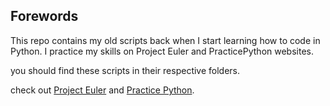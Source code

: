 ## Forewords
This repo contains my old scripts back when I start learning how to code in Python. I practice my skills on Project Euler and PracticePython websites.

you should find these scripts in their respective folders.

check out [Project Euler](https://projecteuler.net/) and [Practice Python](https://www.practicepython.org/).
